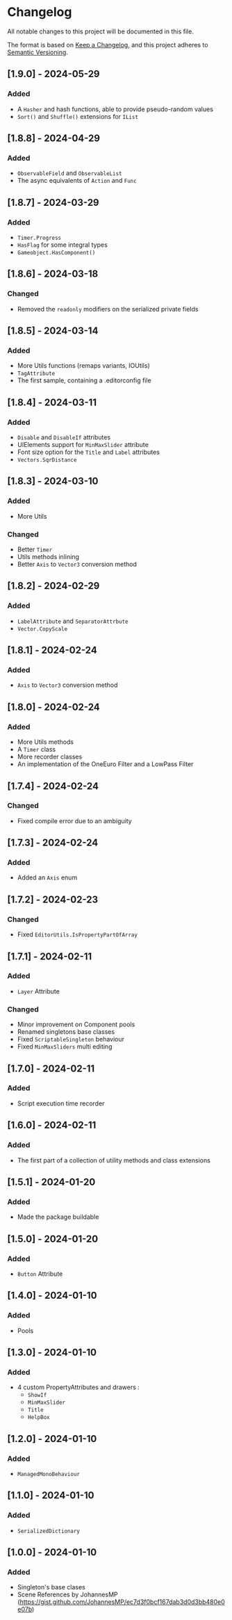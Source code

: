 # Changelog

All notable changes to this project will be documented in this file.

The format is based on [Keep a Changelog](https://keepachangelog.com/en/1.0.0/),
and this project adheres to [Semantic Versioning](https://semver.org/spec/v2.0.0.html).

## [1.9.0] - 2024-05-29

### Added

- A `Hasher` and hash functions, able to provide pseudo-random values
- `Sort()` and  `Shuffle()` extensions for `IList`
  
## [1.8.8] - 2024-04-29

### Added

- `ObservableField` and `ObservableList`
- The async equivalents of `Action` and `Func`

## [1.8.7] - 2024-03-29

### Added

- `Timer.Progress`
- `HasFlag` for some integral types
- `Gameobject.HasComponent()`

## [1.8.6] - 2024-03-18

### Changed

- Removed the `readonly` modifiers on the serialized private fields

## [1.8.5] - 2024-03-14

### Added

- More Utils functions (remaps variants, IOUtils)
- `TagAttribute`
- The first sample, containing a .editorconfig file

## [1.8.4] - 2024-03-11

### Added

- `Disable` and `DisableIf` attributes
- UIElements support for `MinMaxSlider` attribute
- Font size option for the `Title` and `Label` attributes
- `Vectors.SqrDistance`

## [1.8.3] - 2024-03-10

### Added

- More Utils

### Changed

- Better `Timer`
- Utils methods inlining
- Better `Axis` to `Vector3` conversion method

## [1.8.2] - 2024-02-29

### Added

- `LabelAttribute` and `SeparatorAttrbute`
- `Vector.CopyScale`

## [1.8.1] - 2024-02-24

### Added

- `Axis` to `Vector3` conversion method

## [1.8.0] - 2024-02-24

### Added

- More Utils methods
- A `Timer` class
- More recorder classes
- An implementation of the OneEuro Filter and a LowPass Filter

## [1.7.4] - 2024-02-24

### Changed

- Fixed compile error due to an ambiguity

## [1.7.3] - 2024-02-24

### Added

- Added an `Axis` enum

## [1.7.2] - 2024-02-23

### Changed

- Fixed `EditorUtils.IsPropertyPartOfArray`

## [1.7.1] - 2024-02-11

### Added

- `Layer` Attribute

### Changed

- Minor improvement on Component pools
- Renamed singletons base classes
- Fixed `ScriptableSingleton` behaviour
- Fixed `MinMaxSliders` multi editing

## [1.7.0] - 2024-02-11

### Added

- Script execution time recorder

## [1.6.0] - 2024-02-11

### Added

- The first part of a collection of utility methods and class extensions

## [1.5.1] - 2024-01-20

### Added

- Made the package buildable

## [1.5.0] - 2024-01-20

### Added

- `Button` Attribute

## [1.4.0] - 2024-01-10

### Added

- Pools

## [1.3.0] - 2024-01-10

### Added

- 4 custom PropertyAttributes and drawers :
  - `ShowIf`
  - `MinMaxSlider`
  - `Title`
  - `HelpBox`
  
## [1.2.0] - 2024-01-10

### Added

- `ManagedMonoBehaviour`

## [1.1.0] - 2024-01-10

### Added

- `SerializedDictionary`

## [1.0.0] - 2024-01-10

### Added

- Singleton's base clases
- Scene References by JohannesMP (<https://gist.github.com/JohannesMP/ec7d3f0bcf167dab3d0d3bb480e0e07b>)
